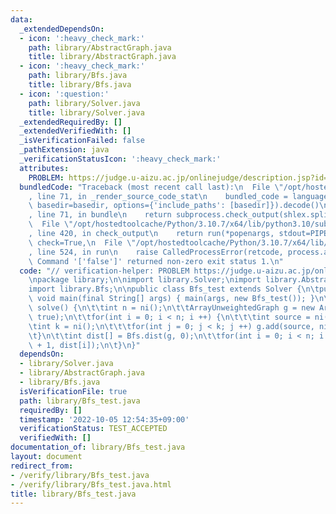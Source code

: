 ```yaml
---
data:
  _extendedDependsOn:
  - icon: ':heavy_check_mark:'
    path: library/AbstractGraph.java
    title: library/AbstractGraph.java
  - icon: ':heavy_check_mark:'
    path: library/Bfs.java
    title: library/Bfs.java
  - icon: ':question:'
    path: library/Solver.java
    title: library/Solver.java
  _extendedRequiredBy: []
  _extendedVerifiedWith: []
  _isVerificationFailed: false
  _pathExtension: java
  _verificationStatusIcon: ':heavy_check_mark:'
  attributes:
    PROBLEM: https://judge.u-aizu.ac.jp/onlinejudge/description.jsp?id=ALDS1_11_C
  bundledCode: "Traceback (most recent call last):\n  File \"/opt/hostedtoolcache/Python/3.10.7/x64/lib/python3.10/site-packages/onlinejudge_verify/documentation/build.py\"\
    , line 71, in _render_source_code_stat\n    bundled_code = language.bundle(stat.path,\
    \ basedir=basedir, options={'include_paths': [basedir]}).decode()\n  File \"/opt/hostedtoolcache/Python/3.10.7/x64/lib/python3.10/site-packages/onlinejudge_verify/languages/user_defined.py\"\
    , line 71, in bundle\n    return subprocess.check_output(shlex.split(command))\n\
    \  File \"/opt/hostedtoolcache/Python/3.10.7/x64/lib/python3.10/subprocess.py\"\
    , line 420, in check_output\n    return run(*popenargs, stdout=PIPE, timeout=timeout,\
    \ check=True,\n  File \"/opt/hostedtoolcache/Python/3.10.7/x64/lib/python3.10/subprocess.py\"\
    , line 524, in run\n    raise CalledProcessError(retcode, process.args,\nsubprocess.CalledProcessError:\
    \ Command '['false']' returned non-zero exit status 1.\n"
  code: "// verification-helper: PROBLEM https://judge.u-aizu.ac.jp/onlinejudge/description.jsp?id=ALDS1_11_C\n\
    \npackage library;\n\nimport library.Solver;\nimport library.AbstractGraph;\n\
    import library.Bfs;\n\npublic class Bfs_test extends Solver {\n\tpublic static\
    \ void main(final String[] args) { main(args, new Bfs_test()); }\n\n\tpublic void\
    \ solve() {\n\t\tint n = ni();\n\t\tArrayUnweightedGraph g = new ArrayUnweightedGraph(n,\
    \ true);\n\t\tfor(int i = 0; i < n; i ++) {\n\t\t\tint source = ni() - 1;\n\t\t\
    \tint k = ni();\n\t\t\tfor(int j = 0; j < k; j ++) g.add(source, ni() - 1);\n\t\
    \t}\n\t\tint dist[] = Bfs.dist(g, 0);\n\t\tfor(int i = 0; i < n; i ++) prtln(i\
    \ + 1, dist[i]);\n\t}\n}"
  dependsOn:
  - library/Solver.java
  - library/AbstractGraph.java
  - library/Bfs.java
  isVerificationFile: true
  path: library/Bfs_test.java
  requiredBy: []
  timestamp: '2022-10-05 12:54:35+09:00'
  verificationStatus: TEST_ACCEPTED
  verifiedWith: []
documentation_of: library/Bfs_test.java
layout: document
redirect_from:
- /verify/library/Bfs_test.java
- /verify/library/Bfs_test.java.html
title: library/Bfs_test.java
---
```

